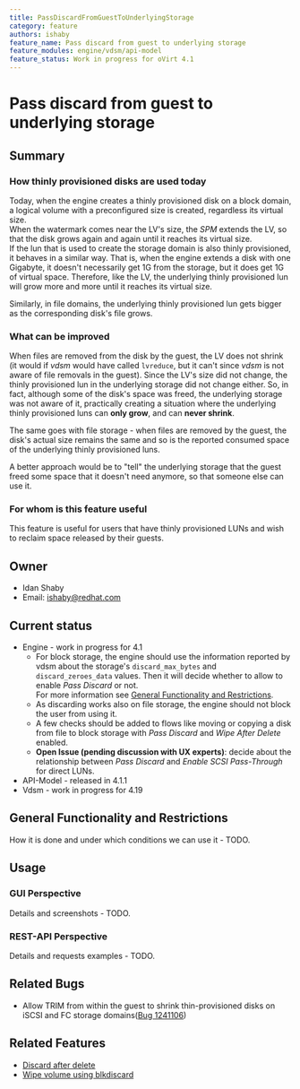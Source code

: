 ```yaml
---
title: PassDiscardFromGuestToUnderlyingStorage
category: feature
authors: ishaby
feature_name: Pass discard from guest to underlying storage
feature_modules: engine/vdsm/api-model
feature_status: Work in progress for oVirt 4.1
---
```


# Pass discard from guest to underlying storage

## Summary

### How thinly provisioned disks are used today
Today, when the engine creates a thinly provisioned disk on a block domain, a logical volume with a preconfigured size is created, regardless its virtual size.<br/>
When the watermark comes near the LV's size, the *SPM* extends the LV, so that the disk grows again and again until it reaches its virtual size.<br/>
If the lun that is used to create the storage domain is also thinly provisioned, it behaves in a similar way. That is, when the engine extends a disk with one Gigabyte, it doesn't necessarily get 1G from the storage, but it does get 1G of virtual space. Therefore, like the LV, the underlying thinly provisioned lun will grow more and more until it reaches its virtual size.

Similarly, in file domains, the underlying thinly provisioned lun gets bigger as the corresponding disk's file grows.

### What can be improved
When files are removed from the disk by the guest, the LV does not shrink (it would if *vdsm* would have called `lvreduce`, but it can't since *vdsm* is not aware of file removals in the guest). Since the LV's size did not change, the thinly provisioned lun in the underlying storage did not change either.
So, in fact, although some of the disk's space was freed, the underlying storage was not aware of it, practically creating a situation where the underlying thinly provisioned luns can **only grow**, and can **never shrink**.

The same goes with file storage - when files are removed by the guest, the disk's actual size remains the same and so is the reported consumed space of the underlying thinly provisioned luns.

A better approach would be to "tell" the underlying storage that the guest freed some space that it doesn't need anymore, so that someone else can use it.

### For whom is this feature useful
This feature is useful for users that have thinly provisioned LUNs and wish to reclaim space released by their guests.


## Owner
* Idan Shaby
* Email: <ishaby@redhat.com>


## Current status
* Engine - work in progress for 4.1<br/>
    * For block storage, the engine should use the information reported by vdsm about the storage's `discard_max_bytes` and `discard_zeroes_data` values. Then it will decide whether to allow to enable *Pass Discard* or not.<br/>
    For more information see [General Functionality and Restrictions](#general-functionality-and-restrictions).
    * As discarding works also on file storage, the engine should not block the user from using it.
    * A few checks should be added to flows like moving or copying a disk from file to block storage with *Pass Discard* and *Wipe After Delete* enabled.
    * **Open Issue (pending discussion with UX experts)**: decide about the relationship between *Pass Discard* and *Enable SCSI Pass-Through* for direct LUNs.
* API-Model - released in 4.1.1
* Vdsm - work in progress for 4.19


## General Functionality and Restrictions

How it is done and under which conditions we can use it - TODO.


## Usage

### GUI Perspective

Details and screenshots - TODO.


### REST-API Perspective

Details and requests examples - TODO.


## Related Bugs
* Allow TRIM from within the guest to shrink thin-provisioned disks on iSCSI and FC storage domains([Bug 1241106](https://bugzilla.redhat.com/1241106)) 


## Related Features
* [Discard after delete](/develop/release-management/features/storage/discard-after-delete/)
* [Wipe volume using blkdiscard](/develop/release-management/features/storage/wipe-volume-using-blkdiscard/)
